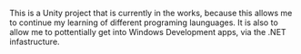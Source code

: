 This is a Unity project that is currently in the works, because this allows me to continue my learning of different programing launguages. It is also to allow me to pottentially get into Windows Development apps, via the .NET infastructure.
